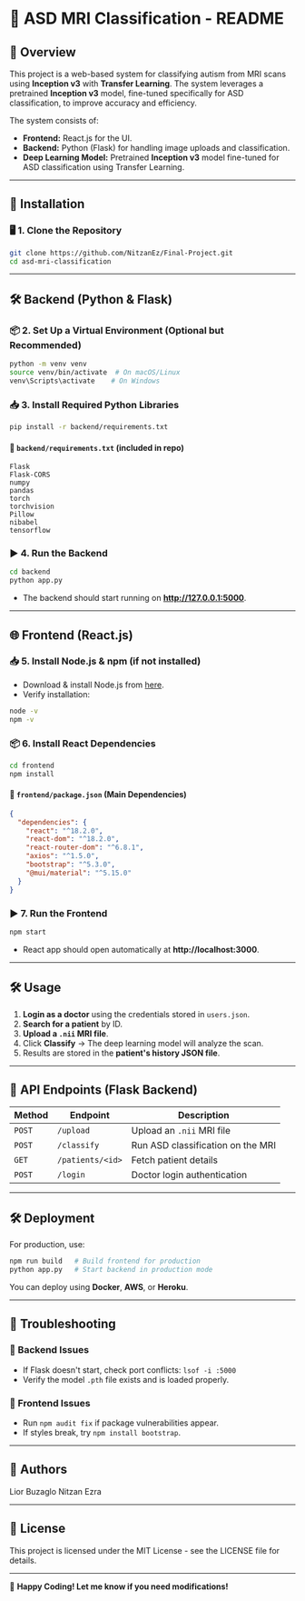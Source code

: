 # 📌 ASD MRI Classification - README

## 🔹 Overview
This project is a web-based system for classifying autism from MRI scans using **Inception v3** with **Transfer Learning**. The system leverages a pretrained **Inception v3** model, fine-tuned specifically for ASD classification, to improve accuracy and efficiency. 

The system consists of:
- **Frontend:** React.js for the UI.
- **Backend:** Python (Flask) for handling image uploads and classification.
- **Deep Learning Model:** Pretrained **Inception v3** model fine-tuned for ASD classification using Transfer Learning.

---

## 🔧 Installation

### 🖥️ 1. Clone the Repository
```sh
git clone https://github.com/NitzanEz/Final-Project.git
cd asd-mri-classification
```

---

## 🛠 Backend (Python & Flask)

### 📦 2. Set Up a Virtual Environment (Optional but Recommended)
```sh
python -m venv venv
source venv/bin/activate  # On macOS/Linux
venv\Scripts\activate    # On Windows
```

### 📥 3. Install Required Python Libraries
```sh
pip install -r backend/requirements.txt
```

#### 📄 **`backend/requirements.txt`** (included in repo)
```
Flask
Flask-CORS
numpy
pandas
torch
torchvision
Pillow
nibabel
tensorflow
```

### ▶️ 4. Run the Backend
```sh
cd backend
python app.py
```
- The backend should start running on **http://127.0.0.1:5000**.

---

## 🌐 Frontend (React.js)

### 📥 5. Install Node.js & npm (if not installed)
- Download & install Node.js from [here](https://nodejs.org/).
- Verify installation:
```sh
node -v
npm -v
```

### 📦 6. Install React Dependencies
```sh
cd frontend
npm install
```

#### 📄 **`frontend/package.json` (Main Dependencies)**
```json
{
  "dependencies": {
    "react": "^18.2.0",
    "react-dom": "^18.2.0",
    "react-router-dom": "^6.8.1",
    "axios": "^1.5.0",
    "bootstrap": "^5.3.0",
    "@mui/material": "^5.15.0"
  }
}
```

### ▶️ 7. Run the Frontend
```sh
npm start
```
- React app should open automatically at **http://localhost:3000**.

---

## 🛠 Usage
1. **Login as a doctor** using the credentials stored in `users.json`.
2. **Search for a patient** by ID.
3. **Upload a `.nii` MRI file**.
4. Click **Classify** → The deep learning model will analyze the scan.
5. Results are stored in the **patient's history JSON file**.

---

## 📌 API Endpoints (Flask Backend)
| Method | Endpoint | Description |
|--------|----------|-------------|
| `POST` | `/upload` | Upload an `.nii` MRI file |
| `POST` | `/classify` | Run ASD classification on the MRI |
| `GET` | `/patients/<id>` | Fetch patient details |
| `POST` | `/login` | Doctor login authentication |

---

## 🛠 Deployment
For production, use:
```sh
npm run build   # Build frontend for production
python app.py   # Start backend in production mode
```
You can deploy using **Docker**, **AWS**, or **Heroku**.

---

## 📌 Troubleshooting
### 🔹 Backend Issues
- If Flask doesn't start, check port conflicts: `lsof -i :5000`
- Verify the model `.pth` file exists and is loaded properly.

### 🔹 Frontend Issues
- Run `npm audit fix` if package vulnerabilities appear.
- If styles break, try `npm install bootstrap`.

---

## 📌 Authors
Lior Buzaglo
Nitzan Ezra

---

## 📌 License
This project is licensed under the MIT License - see the LICENSE file for details.

---

🚀 **Happy Coding! Let me know if you need modifications!**

